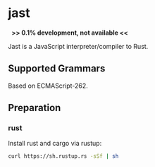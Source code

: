 # jast
 
**>> 0.1% development, not available <<**

Jast is a JavaScript interpreter/compiler to Rust.

## Supported Grammars

Based on ECMAScript-262.

## Preparation

### rust

Install rust and cargo via rustup:

```bash
curl https://sh.rustup.rs -sSf | sh
```

